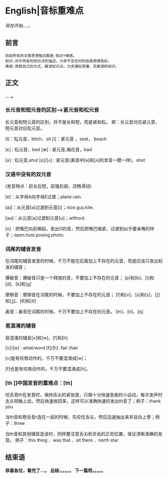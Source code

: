 # English|音标重难点
*现在开始....。*

## 前言
    目前所有的文章思想格式都是:知识+情感。
    知识:对于所有的知识点的描述。力求不含任何的自我感情色彩。
    情感:用我自己的方式，解读知识点。力求通俗易懂，完美透析知识。

## 正文
**....。**

### 长元音和短元音的区别-->紧元音和松元音
长元音和短元音的区别，并不是长和短，而是紧和松。
即：长元音对应紧元音，短元音对应松元音。

[I]：松元音，bitch，sit
[i]：紧元音 ，seat， beach

[ɛ] : 松元音，bed
[æ] : 紧元音,梅花音，bad 

[ə] : 松元音,shut
[ɑ]/[ʌ] : 紧元音(美音中[ə]和[ʌ]的发音一模一样)，shot


### 汉语中没有的双元音
(发音特点：前长后短，前强后弱，流畅滑动)

[e]：从字母A向字母E过渡；plane.rain.

[aɪ]：从元音[a]过渡到元音[ɪ]；nice.guy.kite.

[aʊ]：从元音[a]过渡到元音[ʊ]；without.

[o]：把嘴巴向前噘起，发出O的音，然后把嘴巴缩紧，过渡到似乎要亲嘴的样子；open.host.posing.photo.

### 词尾的辅音发音
在词尾的辅音发音的时候，千万不能在后面加上不存在的元音，而是应该只发出标准的辅音；
 
爆破音：爆破音只是一个释放的音，不要加上不存在的元音；
[p]和[b]、[t]和[d]、[k]和[g]
 
摩擦音：摩擦音在词尾的时候，不要加上不存在的元音；
[f]和[v]、[s]和[z]、[∫]和[ʒ]、[θ]和[ð]
 
鼻音：鼻音在词尾的时候，千万不要加上不存在的元音。
[m]、[n]、[ŋ]

### 易混淆的辅音
易混淆的辅音[v]和[w]，[f]和[h]

[v]/[w] : what/word
[f]/[h] :fair /hair

[v]是有咬唇动作的，千万不要混淆成[w]；
 
[f]也是有咬唇动作的，千万不要混淆成[h]。

### [th ]]中国发音的重难点：[th]
咬舌音th在发音时，保持舌尖的紧张度，只做十分快速急剧的小运动，每次发声时舌头轻触上齿，然后快速收回来，这样可以准确快速的发出th音了；例子：thank you
 
当th音和卷舌音r连在一起的时候，先咬住舌尖，然后迅速抽出来并且向上卷；例子：three
 
当th音和其他辅音连读时，同样要注意舌尖和牙齿的正却位置，保证清晰准确的发音。
例子：this thing 、was that 、sit there 、north star

### 

### 






## 结束语
 **恭喜各位，看完了...。**
**总结:。。。。。**
**下一篇将。。。。。**









